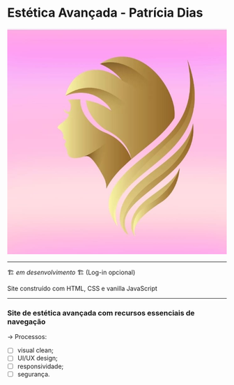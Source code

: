 # Estética Avançada - Patrícia Dias
![Logo_Empresa](https://github.com/AndreSanLopes/estetica_patricia-dias/blob/main/assets/img/estet_patydias.jpg)
***
🏗️ *em desenvolvimento* 🏗️
(Log-in opcional)

Site construído com HTML, CSS e vanilla JavaScript

***

### Site de estética avançada com recursos essenciais de navegação

-> Processos:
- [ ] visual clean;
- [ ] UI/UX design;
- [ ] responsividade;
- [ ] segurança.

